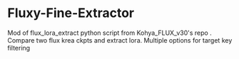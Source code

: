 # Fluxy-Fine-Extractor
Mod of flux_lora_extract python script from Kohya_FLUX_v30's repo .  Compare two flux krea ckpts and extract lora. Multiple options for target key filtering 

